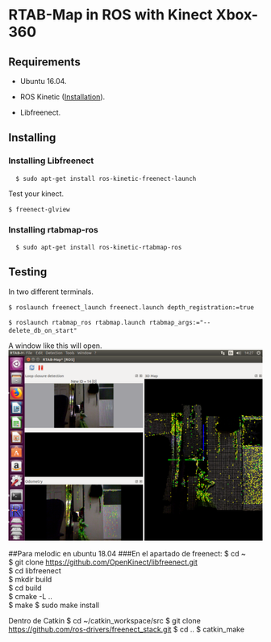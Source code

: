 # RTAB-Map in ROS with Kinect Xbox-360

## Requirements
* Ubuntu 16.04. 

* ROS Kinetic ([Installation](https://github.com/ghunshoot/SLAM/blob/master/Installing_ROS.md)).
* Libfreenect.

## Installing
### Installing Libfreenect
```
  $ sudo apt-get install ros-kinetic-freenect-launch
```
Test your kinect.
```
$ freenect-glview
```
### Installing rtabmap-ros
```
  $ sudo apt-get install ros-kinetic-rtabmap-ros
```
## Testing
In two different terminals. 
```
$ roslaunch freenect_launch freenect.launch depth_registration:=true
```
```
$ roslaunch rtabmap_ros rtabmap.launch rtabmap_args:="--delete_db_on_start"
```
A window like this will open.
![alt text](https://github.com/ghunshoot/RTAB-Map-ROS-Kinect/blob/master/Img/4.png)


##Para melodic en ubuntu 18.04
###En el apartado de freenect:
$ cd  ~    
$ git clone https://github.com/OpenKinect/libfreenect.git    
$ cd libfreenect    
$  mkdir build   
$ cd build    
$ cmake -L ..    
$ make
$ sudo make install
  
Dentro de Catkin
$ cd ~/catkin_workspace/src
$ git clone https://github.com/ros-drivers/freenect_stack.git
$ cd ..
$ catkin_make
